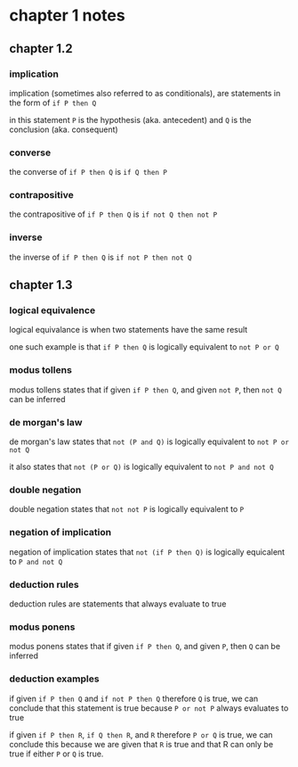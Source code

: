 # chapter 1 notes

## chapter 1.2

### implication

implication (sometimes also referred to as conditionals), are statements in the form of `if P then Q`

in this statement `P` is the hypothesis (aka. antecedent) and `Q` is the conclusion (aka. consequent)

### converse

the converse of `if P then Q` is `if Q then P`

### contrapositive

the contrapositive of `if P then Q` is `if not Q then not P`

### inverse

the inverse of `if P then Q` is `if not P then not Q`

## chapter 1.3

### logical equivalence

logical equivalance is when two statements have the same result

one such example is that `if P then Q` is logically equivalent to `not P or Q`

### modus tollens

modus tollens states that if given `if P then Q`, and given `not P`, then `not Q` can be inferred

### de morgan's law

de morgan's law states that `not (P and Q)` is logically equivalent to `not P or not Q`

it also states that `not (P or Q)` is logically equivalent to `not P and not Q`

### double negation

double negation states that `not not P` is logically equivalent to `P`

### negation of implication

negation of implication states that `not (if P then Q)` is logically equicalent to `P and not Q`

### deduction rules

deduction rules are statements that always evaluate to true

### modus ponens

modus ponens states that if given `if P then Q`, and given `P`, then `Q` can be inferred

### deduction examples

if given `if P then Q` and `if not P then Q` therefore `Q` is true, we can conclude that this statement is true because `P or not P` always evaluates to true

if given `if P then R`, `if Q then R`, and `R` therefore `P or Q` is true, we can conclude this because we are given that `R` is true and that R can only be true if either `P` or `Q` is true.
